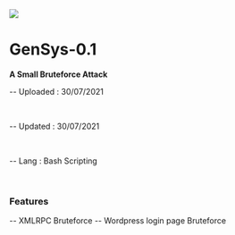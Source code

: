 <img src="https://raw.githubusercontent.com/00C4/GenSys-1.0/main/20210730_043636.jpg?token=AVAKFLL5732O7NFDG6OHRVLBAMTCC">
<br />
<h1>GenSys-0.1</h1>
<b>A Small Bruteforce Attack</b>
<br>
<p>-- Uploaded : 30/07/2021</p>
<br />
<p>-- Updated : 30/07/2021</p>
<br />
<p>-- Lang : Bash Scripting</p>
<br />

<h3>Features</h3>
-- XMLRPC Bruteforce
-- Wordpress login page Bruteforce

